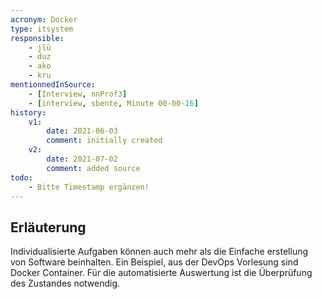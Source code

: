 ```yaml
---
acronym: Docker
type: itsystem
responsible:
    - jlü
    - duz
    - ako
    - kru
mentionnedInSource: 
    - [Interview, nnProf3]
    - [interview, sbente, Minute 00-00-16]
history:
    v1:
        date: 2021-06-03
        comment: initially created
    v2:
        date: 2021-07-02
        comment: added source
todo:
    - Bitte Timestamp ergänzen!
---
```


## Erläuterung

Individualisierte Aufgaben können auch mehr als die Einfache erstellung von Software
beinhalten. Ein Beispiel, aus der DevOps Vorlesung sind Docker Container. Für die automatisierte Auswertung ist die Überprüfung des Zustandes notwendig.